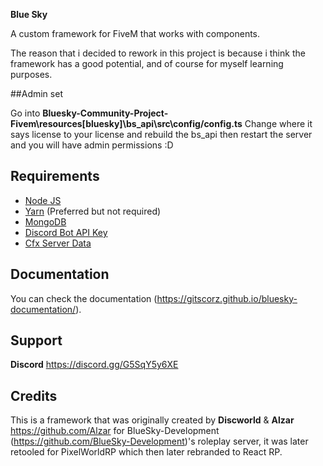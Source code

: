 **Blue Sky**


A custom framework for FiveM that works with components.

The reason that i decided to rework in this project is because i think the framework has a good potential, and of course for myself learning purposes.

##Admin set 

Go into **Bluesky-Community-Project-Fivem\resources\[bluesky]\bs_api\src\config/config.ts**
Change where it says license to your license and rebuild the bs_api then restart the server and you will have admin permissions :D


## Requirements
* [Node JS](https://nodejs.org/en/)
* [Yarn](https://yarnpkg.com/getting-started/install) (Preferred but not required)
* [MongoDB](https://www.mongodb.com/)
* [Discord Bot API Key](https://discordapp.com/developers/applications/)
* [Cfx Server Data](https://github.com/citizenfx/cfx-server-data)
 
## Documentation
You can check the documentation (https://gitscorz.github.io/bluesky-documentation/).

## Support
 **Discord** https://discord.gg/G5SqY5y6XE

## Credits

This is a framework that was originally created by **Discworld** & **Alzar** https://github.com/Alzar for BlueSky-Development (https://github.com/BlueSky-Development)'s roleplay server, it was later retooled for PixelWorldRP which then later rebranded to React RP.
